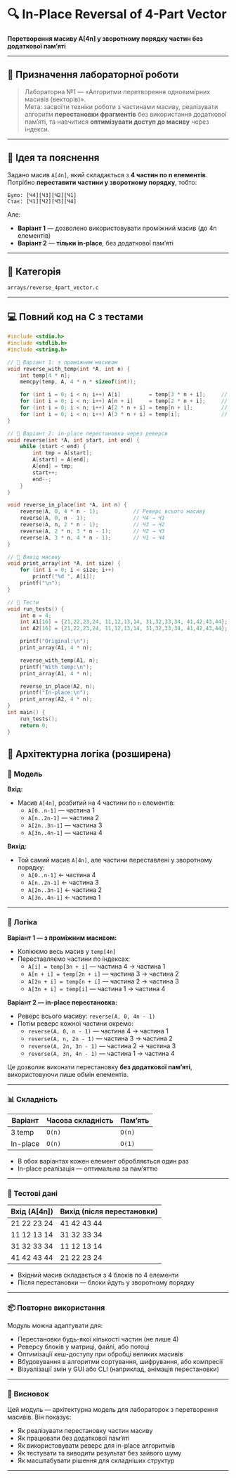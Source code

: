 # 🔍 In-Place Reversal of 4-Part Vector  
**Перетворення масиву A[4n] у зворотному порядку частин без додаткової пам’яті**

---

## 📘 Призначення лабораторної роботи

> Лабораторна №1 — «Алгоритми перетворення одновимірних масивів (векторів)».  
> Мета: засвоїти техніки роботи з частинами масиву, реалізувати алгоритм **перестановки фрагментів** без використання додаткової пам’яті, та навчитися **оптимізувати доступ до масиву** через індекси.

---

## 🧠 Ідея та пояснення

Задано масив `A[4n]`, який складається з **4 частин по n елементів**.  
Потрібно **переставити частини у зворотному порядку**, тобто:
```
Було: [Ч4][Ч3][Ч2][Ч1]
Стає: [Ч1][Ч2][Ч3][Ч4]
```

Але:
- **Варіант 1** — дозволено використовувати проміжний масив (до 4n елементів)  
- **Варіант 2** — **тільки in-place**, без додаткової пам’яті

---

## 📁 Категорія  
`arrays/reverse_4part_vector.c`

---

## 💻 Повний код на C з тестами

```c
#include <stdio.h>
#include <stdlib.h>
#include <string.h>

// 🔧 Варіант 1: з проміжним масивом
void reverse_with_temp(int *A, int n) {
    int temp[4 * n];
    memcpy(temp, A, 4 * n * sizeof(int));

    for (int i = 0; i < n; i++) A[i]         = temp[3 * n + i];     // Ч4 → Ч1
    for (int i = 0; i < n; i++) A[n + i]     = temp[2 * n + i];     // Ч3 → Ч2
    for (int i = 0; i < n; i++) A[2 * n + i] = temp[n + i];         // Ч2 → Ч3
    for (int i = 0; i < n; i++) A[3 * n + i] = temp[i];             // Ч1 → Ч4
}

// 🔧 Варіант 2: in-place перестановка через реверси
void reverse(int *A, int start, int end) {
    while (start < end) {
        int tmp = A[start];
        A[start] = A[end];
        A[end] = tmp;
        start++;
        end--;
    }
}

void reverse_in_place(int *A, int n) {
    reverse(A, 0, 4 * n - 1);           // Реверс всього масиву
    reverse(A, 0, n - 1);               // Ч4 → Ч1
    reverse(A, n, 2 * n - 1);           // Ч3 → Ч2
    reverse(A, 2 * n, 3 * n - 1);       // Ч2 → Ч3
    reverse(A, 3 * n, 4 * n - 1);       // Ч1 → Ч4
}

// 🔧 Вивід масиву
void print_array(int *A, int size) {
    for (int i = 0; i < size; i++)
        printf("%d ", A[i]);
    printf("\n");
}

// 🔧 Тести
void run_tests() {
    int n = 4;
    int A1[16] = {21,22,23,24, 11,12,13,14, 31,32,33,34, 41,42,43,44};
    int A2[16] = {21,22,23,24, 11,12,13,14, 31,32,33,34, 41,42,43,44};

    printf("Original:\n");
    print_array(A1, 4 * n);

    reverse_with_temp(A1, n);
    printf("With temp:\n");
    print_array(A1, 4 * n);

    reverse_in_place(A2, n);
    printf("In-place:\n");
    print_array(A2, 4 * n);
}
int main() {
    run_tests();
    return 0;
}
```

## 🧠 Архітектурна логіка (розширена)

### 📐 Модель

**Вхід:**
- Масив `A[4n]`, розбитий на 4 частини по `n` елементів:
  - `A[0..n-1]` — частина 1
  - `A[n..2n-1]` — частина 2
  - `A[2n..3n-1]` — частина 3
  - `A[3n..4n-1]` — частина 4

**Вихід:**
- Той самий масив `A[4n]`, але частини переставлені у зворотному порядку:
  - `A[0..n-1]` ← частина 4
  - `A[n..2n-1]` ← частина 3
  - `A[2n..3n-1]` ← частина 2
  - `A[3n..4n-1]` ← частина 1

---

### 🔁 Логіка

**Варіант 1 — з проміжним масивом:**
- Копіюємо весь масив у `temp[4n]`
- Переставляємо частини по індексах:
  - `A[i] = temp[3n + i]` — частина 4 → частина 1
  - `A[n + i] = temp[2n + i]` — частина 3 → частина 2
  - `A[2n + i] = temp[n + i]` — частина 2 → частина 3
  - `A[3n + i] = temp[i]` — частина 1 → частина 4

**Варіант 2 — in-place перестановка:**
- Реверс всього масиву: `reverse(A, 0, 4n - 1)`
- Потім реверс кожної частини окремо:
  - `reverse(A, 0, n - 1)` — частина 4 → частина 1
  - `reverse(A, n, 2n - 1)` — частина 3 → частина 2
  - `reverse(A, 2n, 3n - 1)` — частина 2 → частина 3
  - `reverse(A, 3n, 4n - 1)` — частина 1 → частина 4

Це дозволяє виконати перестановку **без додаткової пам’яті**, використовуючи лише обмін елементів.

---

### 📊 Складність

| Варіант     | Часова складність | Пам’ять |
|-------------|-------------------|---------|
| З temp      | `O(n)`            | `O(n)`  |
| In-place    | `O(n)`            | `O(1)`  |

- В обох варіантах кожен елемент обробляється один раз
- In-place реалізація — оптимальна за пам’яттю

---

### 🧪 Тестові дані

| Вхід (A[4n])                  | Вихід (після перестановки)     |
|------------------------------|---------------------------------|
| 21 22 23 24                  | 41 42 43 44  
| 11 12 13 14                  | 31 32 33 34  
| 31 32 33 34                  | 11 12 13 14  
| 41 42 43 44                  | 21 22 23 24  

- Вхідний масив складається з 4 блоків по 4 елементи
- Після перестановки — блоки йдуть у зворотному порядку

---

### 📦 Повторне використання

Модуль можна адаптувати для:

- Перестановки будь-якої кількості частин (не лише 4)
- Реверсу блоків у матриці, файлі, або потоці
- Оптимізації кеш-доступу при обробці великих масивів
- Вбудовування в алгоритми сортування, шифрування, або компресії
- Візуалізації змін у GUI або CLI (наприклад, анімація перестановки)

---

### 🧘 Висновок

Цей модуль — архітектурна модель для лабораторок з перетворення масивів. Він показує:

- Як реалізувати перестановку частин масиву
- Як працювати без додаткової пам’яті
- Як використовувати реверс для in-place алгоритмів
- Як тестувати та виводити результат без зайвого шуму
- Як масштабувати рішення для складніших структур


---
